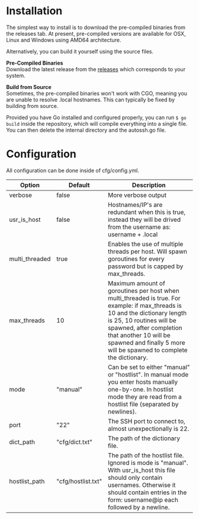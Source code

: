 # Installation  
The simplest way to install is to download the pre-compiled binaries from the releases tab. At present, pre-compiled versions are available for OSX, Linux and Windows using AMD64 architecture.  
  
Alternatively, you can build it yourself using the source files.  
  
**Pre-Compiled Binaries**  
Download the latest release from the [releases]([https://github.com/cfschilham/autossh/releases](https://github.com/cfschilham/autossh/releases)) which corresponds to your system.

  
**Build from Source**  
Sometimes, the pre-compiled binaries won't work with CGO, meaning you are unable to resolve .local hostnames. This can typically be fixed by building from source.

Provided you have Go installed and configured properly, you can run `$ go build` inside the repository, which will compile everything into a single file. You can then delete the internal directory and the autossh.go file.
  
# Configuration  
  All configuration can be done inside of cfg/config.yml. 
  
  
|Option|Default|Description|
|--|--|--|
|verbose|false|More verbose output|
|usr_is_host|false|Hostnames/IP's are redundant when this is true, instead they will be drived from the username as: username + .local|
|multi_threaded|true|Enables the use of multiple threads per host. Will spawn goroutines for every password but is capped by max_threads.|
|max_threads|10|Maximum amount of goroutines per host when multi_threaded is true. For example: if max_threads is 10 and the dictionary length is 25, 10 routines will be spawned, after completion that another 10 will be spawned and finally 5 more will be spawned to complete the dictionary.|
|mode|"manual"|Can be set to either "manual" or "hostlist". In manual mode you enter hosts manually one-by-one. In hostlist mode they are read from a hostlist file (separated by newlines).|
|port|"22"|The SSH port to connect to, almost unexpectionally is 22.|
|dict_path|"cfg/dict.txt"|The path of the dictionary file.|
|hostlist_path|"cfg/hostlist.txt"|The path of the hostlist file. Ignored is mode is "manual". With usr_is_host this file should only contain usernames. Otherwise it should contain entries in the form: username@ip each followed by a newline.| 
